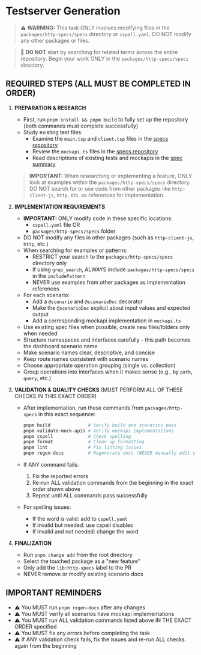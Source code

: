 # Testserver Generation

> ⚠️ **WARNING:** This task ONLY involves modifying files in the `packages/http-specs/specs` directory or `cspell.yaml`. DO NOT modify any other packages or files.

> 🚫 **DO NOT** start by searching for related terms across the entire repository. Begin your work ONLY in the `packages/http-specs/specs` directory.

## REQUIRED STEPS (ALL MUST BE COMPLETED IN ORDER)

1. **PREPARATION & RESEARCH**

   - First, run `pnpm install && pnpm build` to fully set up the repository (both commands must complete successfully)
   - Study existing test files:
     - Examine the `main.tsp` and `client.tsp` files in the [specs repository](https://github.com/microsoft/typespec/tree/main/packages/http-specs/specs)
     - Review the `mockapi.ts` files in the [specs repository](https://github.com/microsoft/typespec/tree/main/packages/http-specs/specs)
     - Read descriptions of existing tests and mockapis in the [spec summary](https://github.com/microsoft/typespec/blob/main/packages/http-specs/spec-summary.md)

   > **IMPORTANT:** When researching or implementing a feature, ONLY look at examples within the `packages/http-specs/specs` directory. DO NOT search for or use code from other packages like `http-client-js`, `http`, etc. as references for implementation.

2. **IMPLEMENTATION REQUIREMENTS**

   - **IMPORTANT:** ONLY modify code in these specific locations:
     - `cspell.yaml` file OR
     - `packages/http-specs/specs` folder
   - DO NOT modify any files in other packages (such as `http-client-js`, `http`, etc.)
   - When searching for examples or patterns:
     - RESTRICT your search to the `packages/http-specs/specs` directory only
     - If using `grep_search`, ALWAYS include `packages/http-specs/specs` in the `includePattern`
     - NEVER use examples from other packages as implementation references
   - For each scenario:
     - Add a `@scenario` and `@scenarioDoc` decorator
     - Make the `@scenarioDoc` explicit about input values and expected output
     - Add a corresponding mockapi implementation in `mockapi.ts`
   - Use existing spec files when possible, create new files/folders only when needed
   - Structure namespaces and interfaces carefully - this path becomes the dashboard scenario name
   - Make scenario names clear, descriptive, and concise
   - Keep route names consistent with scenario names
   - Choose appropriate operation grouping (single vs. collection)
   - Group operations into interfaces when it makes sense (e.g., by `path`, `query`, etc.)

3. **VALIDATION & QUALITY CHECKS** (MUST PERFORM ALL OF THESE CHECKS IN THIS EXACT ORDER)

   - After implementation, run these commands from `packages/http-specs` in this exact sequence:

     ```bash
     pnpm build              # Verify build and scenarios pass
     pnpm validate-mock-apis # Verify mockapi implementations
     pnpm cspell             # Check spelling
     pnpm format             # Clean up formatting
     pnpm lint               # Fix linting issues
     pnpm regen-docs         # Regenerate docs (NEVER manually edit spec-summary.md)
     ```

   - If ANY command fails:
     1. Fix the reported errors
     2. Re-run ALL validation commands from the beginning in the exact order shown above
     3. Repeat until ALL commands pass successfully
   - For spelling issues:
     - If the word is valid: add to `cspell.yaml`
     - If invalid but needed: use cspell disables
     - If invalid and not needed: change the word

4. **FINALIZATION**
   - Run `pnpm change add` from the root directory
   - Select the touched package as a "new feature"
   - Only add the `lib:http-specs` label to the PR
   - NEVER remove or modify existing scenario docs

## IMPORTANT REMINDERS

- ⚠️ You MUST run `pnpm regen-docs` after any changes
- ⚠️ You MUST verify all scenarios have mockapi implementations
- ⚠️ You MUST run ALL validation commands listed above IN THE EXACT ORDER specified
- ⚠️ You MUST fix any errors before completing the task
- ⚠️ If ANY validation check fails, fix the issues and re-run ALL checks again from the beginning
